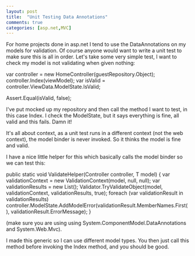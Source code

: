 ```yaml
---
layout: post
title:  "Unit Testing Data Annotations"
comments: true
categories: [asp.net,MVC]
---
```


For home projects done in asp.net I tend to use the DataAnnotations on my models for validation. Of course anyone would want to write a unit test to make sure this is all in order. Let's take some very simple test, I want to check my model is not validating when given nothing:


var controller = new HomeController(guestRepository.Object);
controller.Index(viewModel);
var isValid = controller.ViewData.ModelState.IsValid;

Assert.Equal(isValid, false);


I've put mocked up my repository and then call the method I want to test, in this case Index. I check the ModelState, but it says everything is fine, all valid and this fails. Damn it!

It's all about context, as a unit test runs in a different context (not the web context), the model binder is never invoked. So it thinks the model is fine and valid.

I have a nice little helper for this which basically calls the model binder so we can test this:



public static void ValidateHelper(Controller controller, T model)
        {
            var validationContext = new ValidationContext(model, null, null);
            var validationResults = new List();
            Validator.TryValidateObject(model, validationContext, validationResults, true);
            foreach (var validationResult in validationResults)
                controller.ModelState.AddModelError(validationResult.MemberNames.First(), validationResult.ErrorMessage);
        }


(make sure you are using using System.ComponentModel.DataAnnotations and System.Web.Mvc).

I made this generic so I can use different model types. You then just call this method before invoking the Index method, and you should be good.

